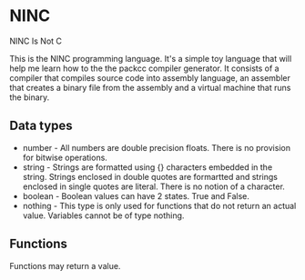 # NINC
NINC Is Not C

This is the NINC programming language. It's a simple toy language that will help me learn how to the the packcc compiler generator. It consists of a compiler that compiles source code into assembly language, an assembler that creates a binary file from the assembly and a virtual machine that runs the binary. 

## Data types
- number - All numbers are double precision floats. There is no provision for bitwise operations.
- string - Strings are formatted using {} characters embedded in the string. Strings enclosed in double quotes are formartted and strings enclosed in single quotes are literal. There is no notion of a character. 
- boolean - Boolean values can have 2 states. True and False.
- nothing - This type is only used for functions that do not return an actual value. Variables cannot be of type nothing.

## Functions
Functions may return a value.
